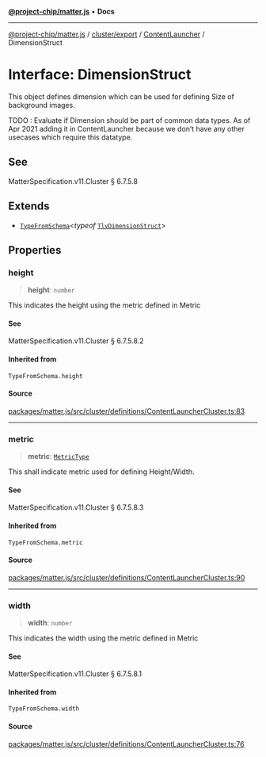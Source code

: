 [**@project-chip/matter.js**](../../../../../README.md) • **Docs**

***

[@project-chip/matter.js](../../../../../modules.md) / [cluster/export](../../../README.md) / [ContentLauncher](../README.md) / DimensionStruct

# Interface: DimensionStruct

This object defines dimension which can be used for defining Size of background images.

TODO : Evaluate if Dimension should be part of common data types. As of Apr 2021 adding it in ContentLauncher
because we don’t have any other usecases which require this datatype.

## See

MatterSpecification.v11.Cluster § 6.7.5.8

## Extends

- [`TypeFromSchema`](../../../../../tlv/export/README.md#typefromschemas)\<*typeof* [`TlvDimensionStruct`](../README.md#tlvdimensionstruct)\>

## Properties

### height

> **height**: `number`

This indicates the height using the metric defined in Metric

#### See

MatterSpecification.v11.Cluster § 6.7.5.8.2

#### Inherited from

`TypeFromSchema.height`

#### Source

[packages/matter.js/src/cluster/definitions/ContentLauncherCluster.ts:83](https://github.com/project-chip/matter.js/blob/7a8cbb56b87d4ccf34bec5a9a95ab40a1711324f/packages/matter.js/src/cluster/definitions/ContentLauncherCluster.ts#L83)

***

### metric

> **metric**: [`MetricType`](../enumerations/MetricType.md)

This shall indicate metric used for defining Height/Width.

#### See

MatterSpecification.v11.Cluster § 6.7.5.8.3

#### Inherited from

`TypeFromSchema.metric`

#### Source

[packages/matter.js/src/cluster/definitions/ContentLauncherCluster.ts:90](https://github.com/project-chip/matter.js/blob/7a8cbb56b87d4ccf34bec5a9a95ab40a1711324f/packages/matter.js/src/cluster/definitions/ContentLauncherCluster.ts#L90)

***

### width

> **width**: `number`

This indicates the width using the metric defined in Metric

#### See

MatterSpecification.v11.Cluster § 6.7.5.8.1

#### Inherited from

`TypeFromSchema.width`

#### Source

[packages/matter.js/src/cluster/definitions/ContentLauncherCluster.ts:76](https://github.com/project-chip/matter.js/blob/7a8cbb56b87d4ccf34bec5a9a95ab40a1711324f/packages/matter.js/src/cluster/definitions/ContentLauncherCluster.ts#L76)

